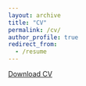 ```yaml
---
layout: archive
title: "CV"
permalink: /cv/
author_profile: true
redirect_from:
  - /resume
---
```



[Download CV](http://shruthi-venkatesh.github.io/files/Shruthi_Venkatesh_CV_Oct2023.pdf)  


<object data="{{ site.url }}{{ site.baseurl }}/files/Shruthi_Venkatesh_CV_Oct2023.pdf" width="1000" height="1000" type="application/pdf"></object>

